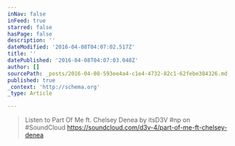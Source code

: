 ```yaml
---
inNav: false
inFeed: true
starred: false
hasPage: false
description: ''
dateModified: '2016-04-08T04:07:02.517Z'
title: ''
datePublished: '2016-04-08T04:07:03.048Z'
author: []
sourcePath: _posts/2016-04-08-593ee4a4-c1e4-4732-82c1-62febe384326.md
published: true
_context: 'http://schema.org'
_type: Article

---
```

> Listen to Part Of Me ft. Chelsey Denea by itsD3V \#np on \#SoundCloud
> https://soundcloud.com/d3v-4/part-of-me-ft-chelsey-denea